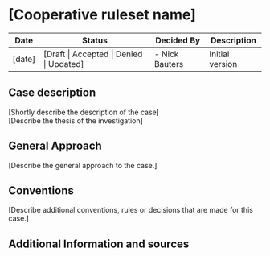 # [Cooperative ruleset name]

| Date   | Status                                   | Decided By     | Description     |
|--------|------------------------------------------|----------------|-----------------|
| [date] | [Draft \| Accepted \| Denied \| Updated] | - Nick Bauters | Initial version |

## Case description

[Shortly describe the description of the case]   
[Describe the thesis of the investigation]

## General Approach

[Describe the general approach to the case.]

## Conventions

[Describe additional conventions, rules or decisions that are made for this case.]

## Additional Information and sources

